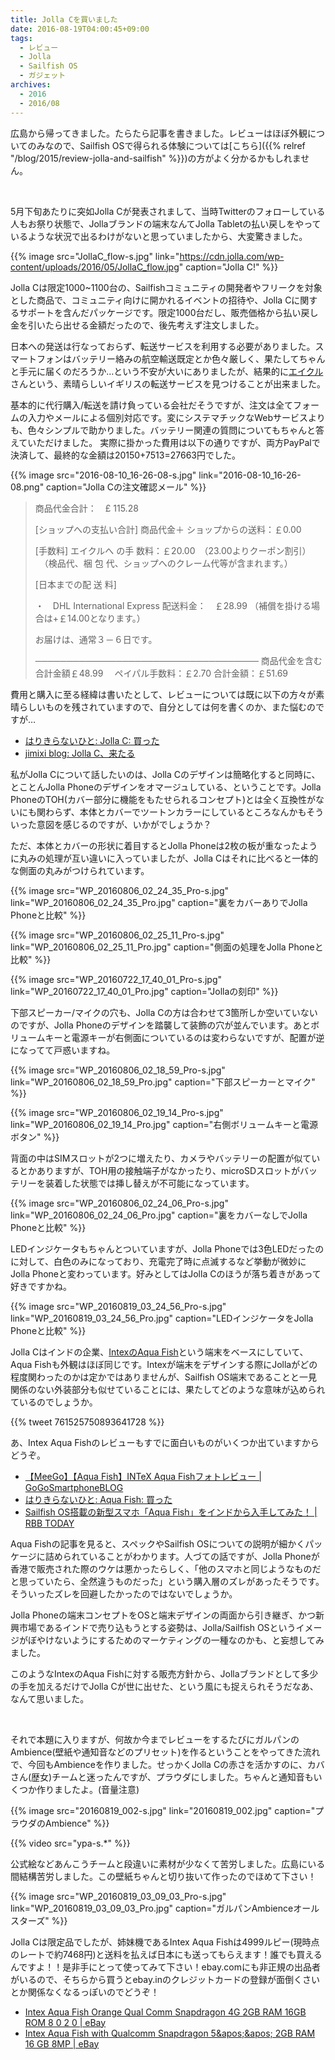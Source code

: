 ```yaml
---
title: Jolla Cを買いました
date: 2016-08-19T04:00:45+09:00
tags:
  - レビュー
  - Jolla
  - Sailfish OS
  - ガジェット
archives:
  - 2016
  - 2016/08
---
```


広島から帰ってきました。たらたら記事を書きました。レビューはほぼ外観についてのみなので、Sailfish OSで得られる体験については[こちら]({{% relref "/blog/2015/review-jolla-and-sailfish" %}})の方がよく分かるかもしれません。

<br>

5月下旬あたりに突如Jolla Cが発表されまして、当時Twitterのフォローしている人もお祭り状態で、Jollaブランドの端末なんてJolla Tabletの払い戻しをやっているような状況で出るわけがないと思っていましたから、大変驚きました。

{{% image src="JollaC_flow-s.jpg" link="https://cdn.jolla.com/wp-content/uploads/2016/05/JollaC_flow.jpg" caption="Jolla C\!" %}}

Jolla Cは限定1000~1100台の、Sailfishコミュニティの開発者やフリークを対象とした商品で、コミュニティ向けに開かれるイベントの招待や、Jolla Cに関するサポートを含んだパッケージです。限定1000台だし、販売価格から払い戻し金を引いたら出せる金額だったので、後先考えず注文しました。

日本への発送は行なっておらず、転送サービスを利用する必要がありました。スマートフォンはバッテリー絡みの航空輸送既定とか色々厳しく、果たしてちゃんと手元に届くのだろうか…という不安が大いにありましたが、結果的に[エイクル](http://www.eikuru.com)さんという、素晴らしいイギリスの転送サービスを見つけることが出来ました。

基本的に代行購入/転送を請け負っている会社だそうですが、注文は全てフォームの入力やメールによる個別対応です。変にシステマチックなWebサービスよりも、色々シンプルで助かりました。バッテリー関連の質問についてもちゃんと答えていただけました。
実際に掛かった費用は以下の通りですが、両方PayPalで決済して、最終的な金額は20150+7513=27663円でした。

{{% image src="2016-08-10_16-26-08-s.jpg" link="2016-08-10_16-26-08.png" caption="Jolla Cの注文確認メール" %}}

>  商品代金合計：　£ 115.28
>
>  [ショップへの支払い合計]
>  商品代金＋ ショップからの送料：￡0.00
>
>  [手数料]
>  エイクルへ の手 数料：￡20.00　（23.00よりクーポン割引）
>  　（検品代、梱 包 代、ショップへのクレーム代等が含まれます。）
>
>  [日本までの配 送 料]
>
>  ・　DHL  International Express
>  配送料金：　￡28.99
>  （補償を掛ける場合は+￡14.00となります。）
>
>  お届けは、通常３－６日です。
>
>  ────────────────────────────────────
>  商品代金を含む合計金額￡48.99　
>  ペイパル手数料：￡2.70
>  合計金額：￡51.69

費用と購入に至る経緯は書いたとして、レビューについては既に以下の方々が素晴らしいものを残されていますので、自分としては何を書くのか、また悩むのですが…

- [はりきらないひと: Jolla C: 買った](http://helicalgear.blogspot.jp/2016/07/jolla-c.html)
- [jimixi blog: Jolla C、来たる](http://jiminynseries.seesaa.net/article/440284685.html)

私がJolla Cについて話したいのは、Jolla Cのデザインは簡略化すると同時に、とことんJolla Phoneのデザインをオマージュしている、ということです。Jolla PhoneのTOH(カバー部分に機能をもたせられるコンセプト)とは全く互換性がないにも関わらず、本体とカバーでツートンカラーにしているところなんかもそういった意図を感じるのですが、いかがでしょうか？

ただ、本体とカバーの形状に着目するとJolla Phoneは2枚の板が重なったように丸みの処理が互い違いに入っていましたが、Jolla Cはそれに比べると一体的な側面の丸みがつけられています。

{{% image src="WP_20160806_02_24_35_Pro-s.jpg" link="WP_20160806_02_24_35_Pro.jpg" caption="裏をカバーありでJolla Phoneと比較" %}}

{{% image src="WP_20160806_02_25_11_Pro-s.jpg" link="WP_20160806_02_25_11_Pro.jpg" caption="側面の処理をJolla Phoneと比較" %}}

{{% image src="WP_20160722_17_40_01_Pro-s.jpg" link="WP_20160722_17_40_01_Pro.jpg" caption="Jollaの刻印" %}}

下部スピーカー/マイクの穴も、Jolla Cの方は合わせて3箇所しか空いていないのですが、Jolla Phoneのデザインを踏襲して装飾の穴が並んでいます。あとボリュームキーと電源キーが右側面についているのは変わらないですが、配置が逆になってて戸惑いますね。

{{% image src="WP_20160806_02_18_59_Pro-s.jpg" link="WP_20160806_02_18_59_Pro.jpg" caption="下部スピーカーとマイク" %}}

{{% image src="WP_20160806_02_19_14_Pro-s.jpg" link="WP_20160806_02_19_14_Pro.jpg" caption="右側ボリュームキーと電源ボタン" %}}

背面の中はSIMスロットが2つに増えたり、カメラやバッテリーの配置が似ているとかありますが、TOH用の接触端子がなかったり、microSDスロットがバッテリーを装着した状態では挿し替えが不可能になっています。

{{% image src="WP_20160806_02_24_06_Pro-s.jpg" link="WP_20160806_02_24_06_Pro.jpg" caption="裏をカバーなしでJolla Phoneと比較" %}}

LEDインジケータもちゃんとついていますが、Jolla Phoneでは3色LEDだったのに対して、白色のみになっており、充電完了時に点滅するなど挙動が微妙にJolla Phoneと変わっています。好みとしてはJolla Cのほうが落ち着きがあって好きですかね。

{{% image src="WP_20160819_03_24_56_Pro-s.jpg" link="WP_20160819_03_24_56_Pro.jpg" caption="LEDインジケータをJolla Phoneと比較" %}}

Jolla Cはインドの企業、[IntexのAqua Fish](http://www.intex.in/mobile/smartphone/aqua-fish/)という端末をベースにしていて、Aqua Fishも外観はほぼ同じです。Intexが端末をデザインする際にJollaがどの程度関わったのかは定かではありませんが、Sailfish OS端末であることと一見関係のない外装部分も似せていることには、果たしてどのような意味が込められているのでしょうか。

{{% tweet 761525750893641728 %}}

あ、Intex Aqua Fishのレビューもすでに面白いものがいくつか出ていますからどうぞ。

- [【MeeGo】【Aqua Fish】INTeX Aqua Fishフォトレビュー | GoGoSmartphoneBLOG](http://gogosmartphone.main.jp/blog/?p=5100)
- [はりきらないひと: Aqua Fish: 買った](http://helicalgear.blogspot.jp/2016/08/aqua-fish.html)
- [Sailfish OS搭載の新型スマホ「Aqua Fish」をインドから入手してみた！ | RBB TODAY](http://www.rbbtoday.com/article/2016/08/16/144402.html)

Aqua Fishの記事を見ると、スペックやSailfish OSについての説明が細かくパッケージに詰められていることがわかります。人づての話ですが、Jolla Phoneが香港で販売された際のウケは悪かったらしく、「他のスマホと同じようなものだと思っていたら、全然違うものだった」という購入層のズレがあったそうです。そういったズレを回避したかったのではないでしょうか。

Jolla Phoneの端末コンセプトをOSと端末デザインの両面から引き継ぎ、かつ新興市場であるインドで売り込もうとする姿勢は、Jolla/Sailfish OSというイメージがぼやけないようにするためのマーケティングの一種なのかも、と妄想してみました。

このようなIntexのAqua Fishに対する販売方針から、Jollaブランドとして多少の手を加えるだけでJolla
Cが世に出せた、という風にも捉えられそうだなあ、なんて思いました。

<br>

それで本題に入りますが、何故か今までレビューをするたびにガルパンのAmbience(壁紙や通知音などのプリセット)を作るということをやってきた流れで、今回もAmbienceを作りました。せっかくJolla
Cの赤さを活かすのに、カバさん(歴女)チームと迷ったんですが、プラウダにしました。ちゃんと通知音もいくつか作りましたよ。(音量注意)

{{% image src="20160819_002-s.jpg" link="20160819_002.jpg" caption="プラウダのAmbience" %}}

{{% video src="ypa-s.*" %}}

公式絵などあんこうチームと段違いに素材が少なくて苦労しました。広島にいる間結構苦労しました。この壁紙ちゃんと切り抜いて作ったのでほめて下さい！

{{% image src="WP_20160819_03_09_03_Pro-s.jpg" link="WP_20160819_03_09_03_Pro.jpg" caption="ガルパンAmbienceオールスターズ" %}}

Jolla Cは限定品でしたが、姉妹機であるIntex Aqua Fishは4999ルピー(現時点のレートで約7468円)と送料を払えば日本にも送ってもらえます！誰でも買えるんですよ！！是非手にとって使ってみて下さい！ebay.comにも非正規の出品者がいるので、そちらから買うとebay.inのクレジットカードの登録が面倒くさいとか関係なくなるっぽいのでどうぞ！

- [Intex Aqua Fish Orange Qual Comm Snapdragon 4G 2GB RAM 16GB ROM 8 0 2 0 | eBay](http://www.ebay.in/itm/Intex-Aqua-FISH-Orange-Qual-Comm-Snapdragon-4G-2GB-RAM-16GB-ROM-8-0-2-0-/142056036614?hash=item2113331906:g:U4AAAOSwIgNXidoG)
- [Intex Aqua Fish with Qualcomm Snapdragon 5\&apos;\&apos; 2GB RAM 16 GB 8MP | eBay](http://www.ebay.com/itm/Intex-Aqua-Fish-with-Qualcomm-Snapdragon-5-2GB-RAM-16-GB-8MP/282128959911?_trksid=p2047675.c100009.m1982)
